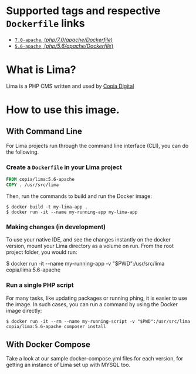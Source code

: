 # Supported tags and respective `Dockerfile` links

-	[`7.0-apache`, (*php/7.0/apache/Dockerfile*)](https://github.com/CopiaDigital/lima-docker/blob/master/php/7.0/apache/Dockerfile)
-	[`5.6-apache`, (*php/5.6/apache/Dockerfile*)](https://github.com/CopiaDigital/lima-docker/blob/master/php/5.6/apache/Dockerfile)


# What is Lima?

Lima is a PHP CMS written and used by [Copia Digital](http://www.copiadigital.co.uk)

# How to use this image.

## With Command Line

For Lima projects run through the command line interface (CLI), you can do the following.

### Create a `Dockerfile` in your Lima project

```dockerfile
FROM copia/lima:5.6-apache
COPY . /usr/src/lima
```

Then, run the commands to build and run the Docker image:

```console
$ docker build -t my-lima-app .
$ docker run -it --name my-running-app my-lima-app
```

### Making changes (in development)

To use your native IDE, and see the changes instantly on the docker version, mount your Lima directory as a volume on run. From the root project folder, you would run:

$ docker run -it --name my-running-app -v "$PWD":/usr/src/lima copia/lima:5.6-apache

### Run a single PHP script

For many tasks, like updating packages or running phing, it is easier to use the image. In such cases, you can run a command by using the Docker image directly:

```console
$ docker run -it --rm --name my-running-script -v "$PWD":/usr/src/lima copia/lima:5.6-apache composer install
```

## With Docker Compose

Take a look at our sample docker-compose.yml files for each version, for getting an instance of Lima set up with MYSQL too.